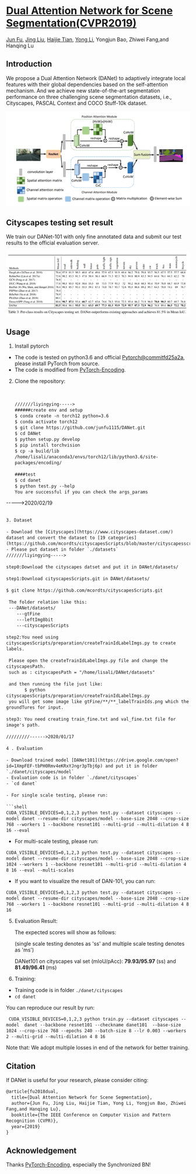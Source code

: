 # [Dual Attention Network for Scene Segmentation(CVPR2019)](https://arxiv.org/pdf/1809.02983.pdf)
[Jun Fu](https://github.com/junfu1115/), [Jing Liu](http://www.nlpr.ia.ac.cn/iva/liujing/index.html), [Haijie Tian](https://github.com/tianhaijie), [Yong Li](http://www.foreverlee.net), Yongjun Bao, Zhiwei Fang,and Hanqing Lu 
## Introduction

We propose a Dual Attention Network (DANet) to adaptively integrate local features with their global dependencies based on the self-attention mechanism. And we achieve new state-of-the-art segmentation performance on three challenging scene segmentation datasets, i.e., Cityscapes, PASCAL Context and COCO Stuff-10k dataset.

![image](img/overview.png)

## Cityscapes testing set result

We train our DANet-101 with only fine annotated data and submit our test results to the official evaluation server.

![image](img/tab3.png)

## Usage

1. Install pytorch 

  - The code is tested on python3.6 and official [Pytorch@commitfd25a2a](https://github.com/pytorch/pytorch/tree/fd25a2a86c6afa93c7062781d013ad5f41e0504b#from-source), please install PyTorch from source.
  - The code is modified from [PyTorch-Encoding](https://github.com/zhanghang1989/PyTorch-Encoding). 
  
2. Clone the repository:

   ```shell
   
   
   ///////liyingying----->
   ######create env and setup
   $ conda create -n torch12 python=3.6
   $ conda activate torch12
   $ git clone https://github.com/junfu1115/DANet.git 
   $ cd DANet 
   $ python setup.py develop
   $ pip install torchvision
   $ cp -a build/lib /home/lisali/anaconda3/envs/torch12/lib/python3.6/site-packages/encoding/
   
   ####test
   $ cd danet
   $ python test.py --help 
   You are successful if you can check the args_params
 ----->2020/02/19
   ```
   
3. Dataset

  - Download the [Cityscapes](https://www.cityscapes-dataset.com/) dataset and convert the dataset to [19 categories](https://github.com/mcordts/cityscapesScripts/blob/master/cityscapesscripts/helpers/labels.py). 
  - Please put dataset in folder `./datasets`
  ///////liyingying----->

step0:Download the cityscapes datset and put it in DANet/datasets/

step1:Download cityscapesScripts.git in DANet/datasets/

   $ git clone https://github.com/mcordts/cityscapesScripts.git
    
    The folder relation like this:
    ---DANet/datasets/
       ---gtFine
       ---leftImg8bit
       ---cityscapesScripts

step2:You need using cityscapesScripts/preparation/createTrainIdLabelImgs.py to create labels.

    Please open the createTrainIdLabelImgs.py file and change the cityscapesPath.
    such as : cityscapesPath = "/home/lisali/DANet/datasets"
    
    and then running the file just like: 
          $ python cityscapesScripts/preparation/createTrainIdLabelImgs.py
    you will get some image like gtFine/**/**_labelTrainIds.png which the groundTures for input.

step3: You need creating train_fine.txt and val_fine.txt file for image's path.

/////////------>2020/01/17

4 . Evaluation

  - Download trained model [DANet101](https://drive.google.com/open?id=1XmpFEF-tbPH0Rmv4eKRxYJngr3pTbj6p) and put it in folder `./danet/cityscapes/model`
  - Evaluation code is in folder `./danet/cityscapes`
  - `cd danet`

  - For single scale testing, please run:
  
   ```shell
   CUDA_VISIBLE_DEVICES=0,1,2,3 python test.py --dataset cityscapes --model danet --resume-dir cityscapes/model --base-size 2048 --crop-size 768 --workers 1 --backbone resnet101 --multi-grid --multi-dilation 4 8 16 --eval
   ```
   
  - For multi-scale testing, please run:
  
   ```shell
   CUDA_VISIBLE_DEVICES=0,1,2,3 python test.py --dataset cityscapes --model danet --resume-dir cityscapes/model --base-size 2048 --crop-size 1024 --workers 1 --backbone resnet101 --multi-grid --multi-dilation 4 8 16 --eval --multi-scales
   ```  
   
  - If you want to visualize the result of DAN-101, you can run:
 
   ```shell
   CUDA_VISIBLE_DEVICES=0,1,2,3 python test.py --dataset cityscapes --model danet --resume-dir cityscapes/model --base-size 2048 --crop-size 768 --workers 1 --backbone resnet101 --multi-grid --multi-dilation 4 8 16
   ```
   
5. Evaluation Result:

   The expected scores will show as follows:
   
   (single scale testing denotes as 'ss' and multiple scale testing denotes as 'ms')
   
   DANet101 on cityscapes val set (mIoU/pAcc): **79.93/95.97** (ss) and **81.49/96.41** (ms)


6. Training:

  - Training code is in folder `./danet/cityscapes`
  - `cd danet`
  
   You can reproduce our result by run:

  ```shell
   CUDA_VISIBLE_DEVICES=0,1,2,3 python train.py --dataset cityscapes --model  danet --backbone resnet101 --checkname danet101  --base-size 1024 --crop-size 768 --epochs 240 --batch-size 8 --lr 0.003 --workers 2 --multi-grid --multi-dilation 4 8 16
   ```
 
   Note that: We adopt multiple losses in end of the network for better training. 
   

## Citation
If DANet is useful for your research, please consider citing:
```
@article{fu2018dual,
  title={Dual Attention Network for Scene Segmentation},
  author={Jun Fu, Jing Liu, Haijie Tian, Yong Li, Yongjun Bao, Zhiwei Fang,and Hanqing Lu},
  booktitle={The IEEE Conference on Computer Vision and Pattern Recognition (CVPR)},
  year={2019}
}
```
## Acknowledgement
Thanks [PyTorch-Encoding](https://github.com/zhanghang1989/PyTorch-Encoding), especially the Synchronized BN!
